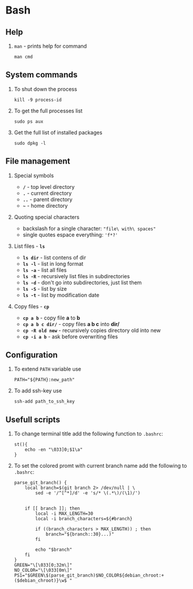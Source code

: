 # Bash

## Help

1. `man` - prints help for command

    ```
    man cmd
    ```

## System commands

1. To shut down the process

    ```shell
    kill -9 process-id
    ```

1. To get the full processes list

    ```shell
    sudo ps aux
    ```

1. Get the full list of installed packages

    ```shell
    sudo dpkg -l
    ```

## File management

1. Special symbols
    * **`/`** - top level directory
    * **`.`** - current directory
    * **`..`** - parent directory
    * **`~`** - home directory

2. Quoting special characters
    * backslash for a single character: `"file\ with\ spaces"`
    * single quotes espace everything: `'f*?'`

3. List files - **`ls`**
    * **`ls dir`** - list contens of dir
    * **`ls -l`** - list in long format
    * **`ls -a`** - list all files
    * **`ls -R`** - recursively list files in subdirectories
    * **`ls -d`** - don't go into subdirectories, just list them
    * **`ls -S`** - list by size
    * **`ls -t`** - list by modification date

4. Copy files - **`cp`**
    * **`cp a b`** - copy file **a** to **b**
    * **`cp a b c dir/`** - copy files **a b c** into **dir/**
    * **`cp -R old new`** - recursively copies directory old into new
    * **`cp -i a b`** - ask before overwriting files

## Configuration

1. To extend `PATH` variable use

    ```shell
    PATH="${PATH}:new_path"
    ```

2. To add ssh-key use

    ```shell
    ssh-add path_to_ssh_key
    ```

## Usefull scripts

1. To change terminal title add the following function to `.bashrc`:

    ```shell
    st(){
        echo -en "\033]0;$1\a"
    }
    ```

2. To set the colored promt with current branch name add the following to `.bashrc`:

    ```shell
    parse_git_branch() {
        local branch=$(git branch 2> /dev/null | \
            sed -e '/^[^*]/d' -e 's/* \(.*\)/(\1)/')


        if [[ branch ]]; then
            local -i MAX_LENGTH=30
            local -i branch_characters=${#branch}

            if ((branch_characters > MAX_LENGTH)) ; then
                branch="${branch::30}...)"
            fi

            echo "$branch"
        fi
    }
    GREEN="\[\033[0;32m\]"
    NO_COLOR="\[\033[0m\]"
    PS1="$GREEN\$(parse_git_branch)$NO_COLOR${debian_chroot:+($debian_chroot)}\w$ "
    ```

